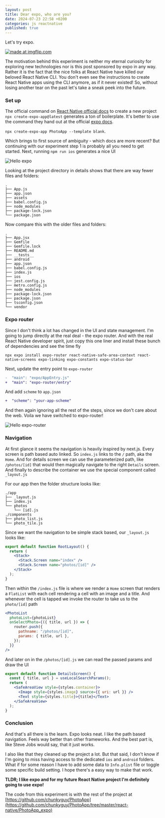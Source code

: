 ```yaml
---
layout: post
title: Dear expo, who are you?
date: 2024-07-23 22:58 +0200
categories: js reactnative
published: true
---
```


Let's try expo.

<a href="https://imgflip.com/i/8ymeiz"><img src="https://i.imgflip.com/8ymeiz.jpg" title="made at imgflip.com"/></a>

The motivation behind this experiment is neither my eternal curiosity for exploring new technologies nor is this post sponsored by expo in any way. Rather it is the fact that the nice folks at React Native have killed our beloved React Native CLI. You don't even see the instructions to create React Native apps using the CLI anymore, as if it never existed! So, without losing another tear on the past let's take a sneak peek into the future.

### Set up

The official command on [React Native official docs](https://reactnative.dev/docs/environment-setup) to create a new project `npx create-expo-app@latest` generates a ton of boilerplate. It's better to use the command they hand out at the official [expo docs](https://docs.expo.dev/tutorial/create-your-first-app/). 

`npx create-expo-app PhotoApp --template blank`. 

Which brings to first source of ambiguity - which docs are more recent? But continuing with our experiment step 1 is probably all you need to get started. Next, running `npm run ios` generates a nice UI

![Hello expo]({{site.url}}/assets/hello-expo/hello_expo.png)

Looking at the project directory in details shows that there are way fewer files and folders:

```
.
├── App.js
├── app.json
├── assets
├── babel.config.js
├── node_modules
├── package-lock.json
└── package.json
```

Now compare this with the older files and folders:

```
.
├── App.jsx
├── Gemfile
├── Gemfile.lock
├── README.md
├── __tests__
├── android
├── app.json
├── babel.config.js
├── index.js
├── ios
├── jest.config.js
├── metro.config.js
├── node_modules
├── package-lock.json
├── package.json
├── tsconfig.json
└── vendor
```

### Expo router
Since I don't think a lot has changed in the UI and state management. I'm going to jump directly at the real deal - the expo router. And with the real React Native developer spirit, just copy this one liner and install these bunch of dependencies and see the time fly

`npx expo install expo-router react-native-safe-area-context react-native-screens expo-linking expo-constants expo-status-bar`

Next, update the entry point to `expo-router`
```diff
-  "main": "expo/AppEntry.js"
+  "main": "expo-router/entry"
```

And add `scheme` to `app.json`
```diff
+  "scheme": "your-app-scheme"
```

And then again ignoring all the rest of the steps, since we don't care about the web. Voila we have switched to expo-router!

![Hello expo-router]({{site.url}}/assets/hello-expo/hello_expo_router.png)

### Navigation
At first glance it seems the navigation is heavily inspired by next.js. Every screen is path based auto linked. So `index.js` links to the `/` path, aka the `Home`. And for details screen we can use the parameterized path, like `/photos/[id]` that would then magically navigate to the right `Details` screen. And finally to describe the container we use the special component called `_layout.js`

For our app then the folder structure looks like:

```
./app
├── _layout.js
├── index.js
└── photos
    └── [id].js
./components
├── photo_list.js
└── photo_tile.js
```

Since we want the navigation to be simple stack based, our `_layout.js` looks like:

```jsx
export default function RootLayout() {
  return (
    <Stack>
      <Stack.Screen name="index" />
      <Stack.Screen name="photos/[id]" />
    </Stack>
  );
}
```

Then within the `/index.js` file is where we render a `Home` screen that renders a `FlatList` with each cell rendering a cell with an image and a title. And whenever the cell is tapped we invoke the router to take us to the `photo/[id]` path

```jsx
<PhotoList
  photoList={photoList}
  onSelectPhoto={({ title, url }) => {
    router.push({
      pathname: "/photos/[id]",
      params: { title, url },
    });
  }}
/>
```

And later on in the `/photos/[id].js` we can read the passed params and draw the UI

```jsx
export default function DetailsScreen() {
  const { title, url } = useLocalSearchParams();
  return (
    <SafeAreaView style={styles.container}>
      <Image style={styles.image} source={{ uri: url }} />
      <Text style={styles.title}>{title}</Text>
    </SafeAreaView>
  );
}
```

### Conclusion
And that's all there is the learn. Expo looks neat. I like the path based navigation. Feels way better than other frameworks. And the best part is, like Steve Jobs would say, that it just works.

I also like that they cleaned up the project a lot. But that said, I don't know if I'm going to miss having access to the dedicated `ios` and `android` folders. What if for some reason I have to add some data to `Info.plist` file or toggle some specific build setting. I hope there's a easy way to make that work.

**TLDR; I like expo and for my future React Native project I'm definitely going to use expo!**

The code from this experiment is with the rest of the project at [https://github.com/chunkyguy/PhotoApp](https://github.com/chunkyguy/PhotoApp/tree/master/react-native/PhotoApp_expo)